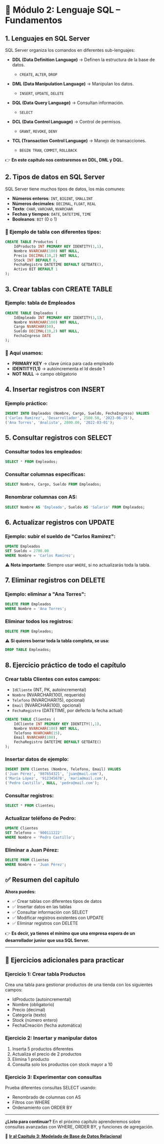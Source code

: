 # 📘 Módulo 2: Lenguaje SQL – Fundamentos

## 1. Lenguajes en SQL Server

SQL Server organiza los comandos en diferentes sub-lenguajes:

- **DDL (Data Definition Language)** → Definen la estructura de la base de datos.
  - `CREATE`, `ALTER`, `DROP`

- **DML (Data Manipulation Language)** → Manipulan los datos.
  - `INSERT`, `UPDATE`, `DELETE`

- **DQL (Data Query Language)** → Consultan información.
  - `SELECT`

- **DCL (Data Control Language)** → Control de permisos.
  - `GRANT`, `REVOKE`, `DENY`

- **TCL (Transaction Control Language)** → Manejo de transacciones.
  - `BEGIN TRAN`, `COMMIT`, `ROLLBACK`

👉 **En este capítulo nos centraremos en DDL, DML y DQL.**

## 2. Tipos de datos en SQL Server

SQL Server tiene muchos tipos de datos, los más comunes:

- **Números enteros**: `INT`, `BIGINT`, `SMALLINT`
- **Números decimales**: `DECIMAL`, `FLOAT`, `REAL`
- **Texto**: `CHAR`, `VARCHAR`, `NVARCHAR`
- **Fechas y tiempos**: `DATE`, `DATETIME`, `TIME`
- **Booleanos**: `BIT` (0 o 1)

### 📌 Ejemplo de tabla con diferentes tipos:

```sql
CREATE TABLE Productos (
    IdProducto INT PRIMARY KEY IDENTITY(1,1),
    Nombre NVARCHAR(100) NOT NULL,
    Precio DECIMAL(10,2) NOT NULL,
    Stock INT DEFAULT 0,
    FechaRegistro DATETIME DEFAULT GETDATE(),
    Activo BIT DEFAULT 1
);
```

## 3. Crear tablas con CREATE TABLE

### Ejemplo: tabla de Empleados

```sql
CREATE TABLE Empleados (
    IdEmpleado INT PRIMARY KEY IDENTITY(1,1),
    Nombre NVARCHAR(100) NOT NULL,
    Cargo NVARCHAR(50),
    Sueldo DECIMAL(10,2) NOT NULL,
    FechaIngreso DATE
);
```

### 📌 Aquí usamos:

- **PRIMARY KEY** → clave única para cada empleado
- **IDENTITY(1,1)** → autoincrementa el Id desde 1
- **NOT NULL** → campo obligatorio

## 4. Insertar registros con INSERT

### Ejemplo práctico:

```sql
INSERT INTO Empleados (Nombre, Cargo, Sueldo, FechaIngreso) VALUES
('Carlos Ramírez', 'Desarrollador', 2500.50, '2023-06-15'),
('Ana Torres', 'Analista', 2800.00, '2022-03-01');
```

## 5. Consultar registros con SELECT

### Consultar todos los empleados:

```sql
SELECT * FROM Empleados;
```

### Consultar columnas específicas:

```sql
SELECT Nombre, Cargo, Sueldo FROM Empleados;
```

### Renombrar columnas con AS:

```sql
SELECT Nombre AS 'Empleado', Sueldo AS 'Salario' FROM Empleados;
```

## 6. Actualizar registros con UPDATE

### Ejemplo: subir el sueldo de "Carlos Ramírez":

```sql
UPDATE Empleados
SET Sueldo = 2700.00
WHERE Nombre = 'Carlos Ramírez';
```

⚠️ **Nota importante**: Siempre usar `WHERE`, si no actualizarás toda la tabla.

## 7. Eliminar registros con DELETE

### Ejemplo: eliminar a "Ana Torres":

```sql
DELETE FROM Empleados
WHERE Nombre = 'Ana Torres';
```

### Eliminar todos los registros:

```sql
DELETE FROM Empleados;
```

⚠️ **Si quieres borrar toda la tabla completa, se usa:**

```sql
DROP TABLE Empleados;
```

## 8. Ejercicio práctico de todo el capítulo

### Crear tabla Clientes con estos campos:

- `IdCliente` (INT, PK, autoincremental)
- `Nombre` (NVARCHAR(100), requerido)
- `Telefono` (NVARCHAR(15), opcional)
- `Email` (NVARCHAR(100), opcional)
- `FechaRegistro` (DATETIME, por defecto la fecha actual)

```sql
CREATE TABLE Clientes (
    IdCliente INT PRIMARY KEY IDENTITY(1,1),
    Nombre NVARCHAR(100) NOT NULL,
    Telefono NVARCHAR(15),
    Email NVARCHAR(100),
    FechaRegistro DATETIME DEFAULT GETDATE()
);
```

### Insertar datos de ejemplo:

```sql
INSERT INTO Clientes (Nombre, Telefono, Email) VALUES
('Juan Pérez', '987654321', 'juan@mail.com'),
('María López', '912345678', 'maria@mail.com'),
('Pedro Castillo', NULL, 'pedro@mail.com');
```

### Consultar registros:

```sql
SELECT * FROM Clientes;
```

### Actualizar teléfono de Pedro:

```sql
UPDATE Clientes
SET Telefono = '900111222'
WHERE Nombre = 'Pedro Castillo';
```

### Eliminar a Juan Pérez:

```sql
DELETE FROM Clientes
WHERE Nombre = 'Juan Pérez';
```

## ✅ Resumen del capítulo

**Ahora puedes:**

- ✅ Crear tablas con diferentes tipos de datos
- ✅ Insertar datos en las tablas
- ✅ Consultar información con SELECT
- ✅ Modificar registros existentes con UPDATE
- ✅ Eliminar registros con DELETE

👉 **Es decir, ya tienes el mínimo que una empresa espera de un desarrollador junior que usa SQL Server.**

---

## 🎯 Ejercicios adicionales para practicar

### Ejercicio 1: Crear tabla Productos
Crea una tabla para gestionar productos de una tienda con los siguientes campos:
- IdProducto (autoincremental)
- Nombre (obligatorio)
- Precio (decimal)
- Categoría (texto)
- Stock (número entero)
- FechaCreación (fecha automática)

### Ejercicio 2: Insertar y manipular datos
1. Inserta 5 productos diferentes
2. Actualiza el precio de 2 productos
3. Elimina 1 producto
4. Consulta solo los productos con stock mayor a 10

### Ejercicio 3: Experimentar con consultas
Prueba diferentes consultas SELECT usando:
- Renombrado de columnas con AS
- Filtros con WHERE
- Ordenamiento con ORDER BY

---

**¿Listo para continuar?** En el próximo capítulo aprenderemos sobre consultas avanzadas con WHERE, ORDER BY, y funciones de agregación.

📖 **[Ir al Capítulo 3: Modelado de Base de Datos Relacional](/modulo-03-Modelado-Base-Datos-Relacional/README.md)**